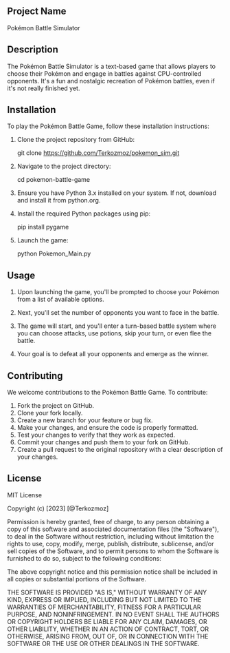 ## Project Name

Pokémon Battle Simulator

## Description

The Pokémon Battle Simulator is a text-based game that allows players to choose their Pokémon and engage in battles against CPU-controlled opponents. It's a fun and nostalgic recreation of Pokémon battles, even if it's not really finished yet.

## Installation

To play the Pokémon Battle Game, follow these installation instructions:

1. Clone the project repository from GitHub:

    git clone https://github.com/Terkozmoz/pokemon_sim.git

2. Navigate to the project directory:

    cd pokemon-battle-game

3. Ensure you have Python 3.x installed on your system. If not, download and install it from python.org.

4. Install the required Python packages using pip:

    pip install pygame

5. Launch the game:

    python Pokemon_Main.py

## Usage

1. Upon launching the game, you'll be prompted to choose your Pokémon from a list of available options.

2. Next, you'll set the number of opponents you want to face in the battle.

3. The game will start, and you'll enter a turn-based battle system where you can choose attacks, use potions, skip your turn, or even flee the battle.

4. Your goal is to defeat all your opponents and emerge as the winner.

## Contributing

We welcome contributions to the Pokémon Battle Game. To contribute:

1. Fork the project on GitHub.
2. Clone your fork locally.
3. Create a new branch for your feature or bug fix.
4. Make your changes, and ensure the code is properly formatted.
5. Test your changes to verify that they work as expected.
6. Commit your changes and push them to your fork on GitHub.
7. Create a pull request to the original repository with a clear description of your changes.

## License

MIT License

Copyright (c) [2023] [@Terkozmoz]

Permission is hereby granted, free of charge, to any person obtaining a copy of this software and associated documentation files (the "Software"), to deal in the Software without restriction, including without limitation the rights to use, copy, modify, merge, publish, distribute, sublicense, and/or sell copies of the Software, and to permit persons to whom the Software is furnished to do so, subject to the following conditions:

The above copyright notice and this permission notice shall be included in all copies or substantial portions of the Software.

THE SOFTWARE IS PROVIDED "AS IS," WITHOUT WARRANTY OF ANY KIND, EXPRESS OR IMPLIED, INCLUDING BUT NOT LIMITED TO THE WARRANTIES OF MERCHANTABILITY, FITNESS FOR A PARTICULAR PURPOSE, AND NONINFRINGEMENT. IN NO EVENT SHALL THE AUTHORS OR COPYRIGHT HOLDERS BE LIABLE FOR ANY CLAIM, DAMAGES, OR OTHER LIABILITY, WHETHER IN AN ACTION OF CONTRACT, TORT, OR OTHERWISE, ARISING FROM, OUT OF, OR IN CONNECTION WITH THE SOFTWARE OR THE USE OR OTHER DEALINGS IN THE SOFTWARE.
